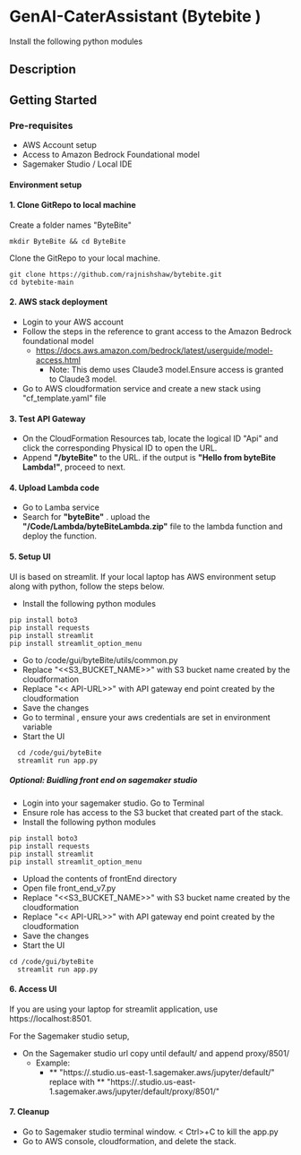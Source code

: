 # GenAI-CaterAssistant (Bytebite )

Install the following python modules


## Description


## Getting Started
### Pre-requisites
* AWS Account setup
* Access to Amazon Bedrock Foundational model
* Sagemaker Studio / Local IDE
 
#### Environment setup
#### 1. Clone GitRepo to local machine

Create a folder names "ByteBite"

```
mkdir ByteBite && cd ByteBite

```
Clone the GitRepo to your local machine.
```
git clone https://github.com/rajnishshaw/bytebite.git
cd bytebite-main
```
#### 2. AWS stack deployment
* Login to your AWS account
* Follow the steps in the reference to grant access to the Amazon Bedrock foundational model
  - https://docs.aws.amazon.com/bedrock/latest/userguide/model-access.html
    - Note: This demo uses Claude3 model.Ensure access is granted to Claude3 model.
* Go to AWS cloudformation service and create a new stack using "cf_template.yaml" file

#### 3. Test API Gateway
* On the CloudFormation Resources tab, locate the logical ID "Api" and click the corresponding Physical ID to open the URL.
* Append **"/byteBite"** to the URL. if the output is **"Hello from byteBite Lambda!"**, proceed to next.


#### 4. Upload Lambda code
* Go to Lamba service
* Search for **"byteBite"** . upload the **"/Code/Lambda/byteBiteLambda.zip"** file to the lambda function and deploy the function.


#### 5. Setup UI
UI is based on streamlit. If your local laptop has AWS environment setup along with python, follow the steps below.
* Install the following python modules
```
pip install boto3
pip install requests
pip install streamlit
pip install streamlit_option_menu
```
* Go to /code/gui/byteBite/utils/common.py
* Replace "<<S3_BUCKET_NAME>>" with S3 bucket name created by the cloudformation
* Replace "<< API-URL>>" with API gateway end point created by the cloudformation
* Save the changes
* Go to terminal , ensure your aws credentials are set in environment variable 
* Start the UI
```
  cd /code/gui/byteBite
  streamlit run app.py
```
##### Optional: Buidling front end on sagemaker studio
* Login into your sagemaker studio. Go to Terminal
* Ensure role has access to the S3 bucket that created part of the stack.
* Install the following python modules
```
pip install boto3
pip install requests
pip install streamlit
pip install streamlit_option_menu
```
* Upload the contents of frontEnd directory
* Open file front_end_v7.py
* Replace "<<S3_BUCKET_NAME>>" with S3 bucket name created by the cloudformation
* Replace "<< API-URL>>" with API gateway end point created by the cloudformation
* Save the changes
* Start the UI
```
cd /code/gui/byteBite
  streamlit run app.py
```
#### 6. Access UI
If you are using your laptop for streamlit application, use https://localhost:8501.

For the Sagemaker studio setup,

* On the Sagemaker studio url copy until default/ and append proxy/8501/
  - Example:
    - ** "https://<xxxxx>.studio.us-east-1.sagemaker.aws/jupyter/default/" replace
      with
      ** "https://<xxxxx>.studio.us-east-1.sagemaker.aws/jupyter/default/proxy/8501/"


#### 7. Cleanup
* Go to Sagemaker studio terminal window. < Ctrl>+C to kill the app.py
* Go to AWS console, cloudformation, and delete the stack.


